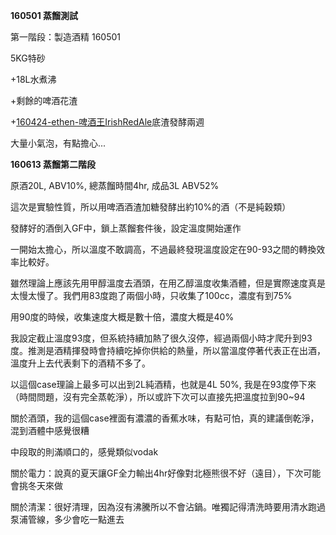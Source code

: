 **160501 蒸餾測試**

第一階段：製造酒精 160501

5KG特砂

+18L水煮沸

+剩餘的啤酒花渣

+[160424-ethen-啤酒王IrishRedAle](160424-ethen-啤酒王IrishRedAle.md)底渣發酵兩週

大量小氣泡，有點擔心...


**160613 蒸餾第二階段**

原酒20L, ABV10%, 總蒸餾時間4hr, 成品3L ABV52%

這次是實驗性質，所以用啤酒酒渣加糖發酵出約10%的酒（不是純穀類）

發酵好的酒倒入GF中，鎖上蒸餾套件後，設定溫度開始運作

一開始太擔心，所以溫度不敢調高，不過最終發現溫度設定在90-93之間的轉換效率比較好。

雖然理論上應該先用甲醇溫度去酒頭，在用乙醇溫度收集酒體，但是實際速度真是太慢太慢了。我們用83度跑了兩個小時，只收集了100cc，濃度有到75%

用90度的時候，收集速度大概是數十倍，濃度大概是40%

 我設定截止溫度93度，但系統持續加熱了很久沒停，經過兩個小時才爬升到93度。推測是酒精揮發時會持續吃掉你供給的熱量，所以當溫度停著代表正在出酒，溫度升上去代表剩下的酒精不多了。

以這個case理論上最多可以出到2L純酒精，也就是4L 50%, 我是在93度停下來（時間問題，沒有完全蒸乾淨），所以或許下次可以直接先把溫度拉到90~94

關於酒頭，我的這個case裡面有濃濃的香蕉水味，有點可怕，真的建議倒乾淨，混到酒體中感覺很糟

中段取的則滿順口的，感覺類似vodak

關於電力：說真的夏天讓GF全力輸出4hr好像對北極熊很不好（遠目），下次可能會挑冬天來做

關於清潔：很好清理，因為沒有沸騰所以不會沾鍋。唯獨記得清洗時要用清水跑過泵浦管線，多少會吃一點進去


